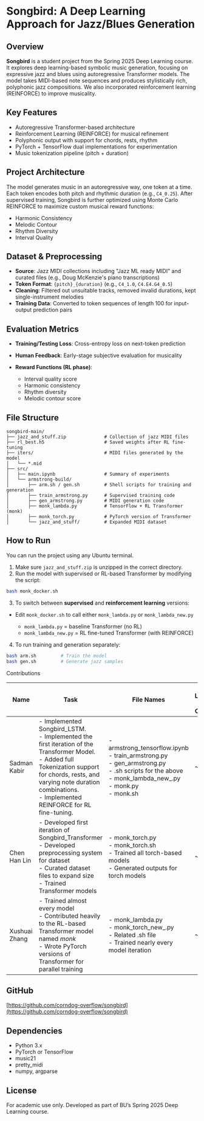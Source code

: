 # Songbird: A Deep Learning Approach for Jazz/Blues Generation

## Overview

**Songbird** is a student project from the Spring 2025 Deep Learning course. It explores deep learning-based symbolic music generation, focusing on expressive jazz and blues using autoregressive Transformer models. The model takes MIDI-based note sequences and produces stylistically rich, polyphonic jazz compositions. We also incorporated reinforcement learning (REINFORCE) to improve musicality.

## Key Features

* Autoregressive Transformer-based architecture
* Reinforcement Learning (REINFORCE) for musical refinement
* Polyphonic output with support for chords, rests, rhythm
* PyTorch + TensorFlow dual implementations for experimentation
* Music tokenization pipeline (pitch + duration)

## Project Architecture

The model generates music in an autoregressive way, one token at a time. Each token encodes both pitch and rhythmic duration (e.g., `C4_0.25`). After supervised training, Songbird is further optimized using Monte Carlo REINFORCE to maximize custom musical reward functions:

* Harmonic Consistency
* Melodic Contour
* Rhythm Diversity
* Interval Quality

## Dataset & Preprocessing

* **Source**: Jazz MIDI collections including "Jazz ML ready MIDI" and curated files (e.g., Doug McKenzie's piano transcriptions)
* **Token Format**: `{pitch}_{duration}` (e.g., `C4_1.0`, `C4.E4.G4_0.5`)
* **Cleaning**: Filtered out unsuitable tracks, removed invalid durations, kept single-instrument melodies
* **Training Data**: Converted to token sequences of length 100 for input-output prediction pairs

## Evaluation Metrics

* **Training/Testing Loss**: Cross-entropy loss on next-token prediction
* **Human Feedback**: Early-stage subjective evaluation for musicality
* **Reward Functions (RL phase)**:

  * Interval quality score
  * Harmonic consistency
  * Rhythm diversity
  * Melodic contour score

## File Structure

```
songbird-main/
├── jazz_and_stuff.zip              # Collection of jazz MIDI files
├── rl_best.h5                      # Saved weights after RL fine-tuning
├── iters/                          # MIDI files generated by the model
│   └── *.mid
├── src/
│   ├── main.ipynb                  # Summary of experiments
│   └── armstrong-build/
│       ├── arm.sh / gen.sh         # Shell scripts for training and generation
│       ├── train_armstrong.py      # Supervised training code
│       ├── gen_armstrong.py        # MIDI generation code
│       ├── monk_lambda.py          # TensorFlow + RL Transformer (monk)
│       ├── monk_torch.py           # PyTorch version of Transformer
│       └── jazz_and_stuff/         # Expanded MIDI dataset
```

## How to Run

You can run the project using any Ubuntu terminal.

1. Make sure `jazz_and_stuff.zip` is unzipped in the correct directory.
2. Run the model with supervised or RL-based Transformer by modifying the script:

```bash
bash monk_docker.sh
```

3. To switch between **supervised** and **reinforcement learning** versions:

* Edit `monk_docker.sh` to call either `monk_lambda.py` or `monk_lambda_new.py`

  * `monk_lambda.py` = baseline Transformer (no RL)
  * `monk_lambda_new.py` = RL fine-tuned Transformer (with REINFORCE)

4. To run training and generation separately:

```bash
bash arm.sh         # Train the model
bash gen.sh         # Generate jazz samples
```

Contributions

| Name          | Task                                                                                                                                                     | File Names                                                                                 | No. Lines of Code |
| ------------- | -------------------------------------------------------------------------------------------------------------------------------------------------------- | ------------------------------------------------------------------------------------------ | ----------------- |
| Sadman Kabir  | - Implemented Songbird_LSTM. <br> - Implemented the first iteration of the Transformer Model. <br> - Added full Tokenization support for chords, rests, and varying note duration combinations. <br> - Implemented REINFORCE for RL fine-tuning. | - armstrong_tensorflow.ipynb <br> - train_armstrong.py <br> - gen_armstrong.py <br> - .sh scripts for the above <br> - monk_lambda_new_.py <br> - monk.py <br> - monk.sh | ~800              |
| Chen Han Lin  | - Developed first iteration of Songbird_Transformer <br> - Developed preprocessing system for dataset <br> - Curated dataset files to expand size <br> - Trained Transformer models | - monk_torch.py <br> - monk_torch.sh <br> - Trained all torch-based models <br> - Generated outputs for torch models | ~600              |
| Xushuai Zhang | - Trained almost every model <br> - Contributed heavily to the RL-based Transformer model named *monk* <br> - Wrote PyTorch versions of Transformer for parallel training | - monk_lambda.py <br> - monk_torch_new_.py <br> - Related .sh file <br> - Trained nearly every model iteration | ~500              |


## GitHub

[https://github.com/corndog-overflow/songbird](https://github.com/corndog-overflow/songbird)

## Dependencies

* Python 3.x
* PyTorch or TensorFlow
* music21
* pretty\_midi
* numpy, argparse

## License

For academic use only. Developed as part of BU’s Spring 2025 Deep Learning course.
